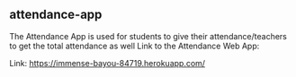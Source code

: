 ## attendance-app

The Attendance App is used for students to give their attendance/teachers to get the total attendance as well
Link to the Attendance Web App:

Link: https://immense-bayou-84719.herokuapp.com/


